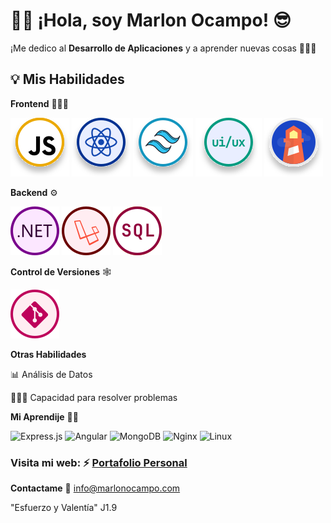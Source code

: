 # 👋🏻 ¡Hola, soy Marlon Ocampo! 😎

¡Me dedico al **Desarrollo de Aplicaciones** y a aprender nuevas cosas 🧑🏻‍💻

## 💡 Mis Habilidades 
**Frontend** 👨🏻‍🎨

![JavaScript](https://raw.githubusercontent.com/marlonocampo/MarlonOcampo/9903fbcbdbd16366dda0c046d10354bb8013ad10/src/assets/icons/js.svg "Lenguaje de Programación JavaScript")
![React](https://raw.githubusercontent.com/marlonocampo/MarlonOcampo/9903fbcbdbd16366dda0c046d10354bb8013ad10/src/assets/icons/react.svg "Librería de JavaScript para interfaz de usuario")
![TailwindCss](https://raw.githubusercontent.com/marlonocampo/MarlonOcampo/9903fbcbdbd16366dda0c046d10354bb8013ad10/src/assets/icons/tailwind.svg "Desarrollo de Interfaces profesionales con TailwindCss")
![Ui/Ux](https://raw.githubusercontent.com/marlonocampo/MarlonOcampo/f5f988c9ab08c3548bc9ab0bb95bc11baa85d6b0/src/assets/icons/uiux.svg "Diseño y Experiencia de usuario")
![Chrome Lighthose](https://raw.githubusercontent.com/marlonocampo/MarlonOcampo/f5f988c9ab08c3548bc9ab0bb95bc11baa85d6b0/src/assets/icons/ligthouse.svg "Análisis y optimización con la herramienta Chrome Lighthouse")

**Backend** ⚙️

![ASP .NET](https://raw.githubusercontent.com/marlonocampo/MarlonOcampo/53854cd72e1d2824000975785286af97b41c4159/src/assets/icons/net.svg "Framework para el desarrollo de API en lenguaje C#")
![Laravel](https://raw.githubusercontent.com/marlonocampo/MarlonOcampo/40b6d52a53777bc8d1273bef98f16e41a670087f/src/assets/icons/Laravel.svg "Framework para el desarrollo de API en lenguaje PHP")
![SQL](https://raw.githubusercontent.com/marlonocampo/MarlonOcampo/403b3205010202b27e2fa265c34215909d1ed60e/src/assets/icons/sql.svg "lenguaje de consultas de bases de datos relacionales")

**Control de Versiones** 🕸️

![SQL](https://raw.githubusercontent.com/marlonocampo/MarlonOcampo/53854cd72e1d2824000975785286af97b41c4159/src/assets/icons/git.svg "Control de versiones con Git")

**Otras Habilidades**

📊 Análisis de Datos

🤹🏻‍♂️ Capacidad para resolver problemas


**Mi Aprendije** 🎯💡

![Express.js](https://img.shields.io/badge/express.js-%23404d59.svg?style=for-the-badge&logo=express&logoColor=%2361DAFB)
![Angular](https://img.shields.io/badge/angular-%23DD0031.svg?style=for-the-badge&logo=angular&logoColor=white)
![MongoDB](https://img.shields.io/badge/MongoDB-%234ea94b.svg?style=for-the-badge&logo=mongodb&logoColor=white)
![Nginx](https://img.shields.io/badge/nginx-%23009639.svg?style=for-the-badge&logo=nginx&logoColor=white)
![Linux](https://img.shields.io/badge/Linux-FCC624?style=for-the-badge&logo=linux&logoColor=black)

### Visita mi web: ⚡ [Portafolio Personal](https://marlonocampo.com)

**Contactame** 📨  [info@marlonocampo.com](mailto:info@marlonocampo.com)

"Esfuerzo y Valentía" J1.9
